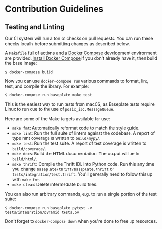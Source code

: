 # Contribution Guidelines

## Testing and Linting

Our CI system will run a ton of checks on pull requests. You can run these
checks locally before submitting changes as described below.

A `Makefile` full of actions and a [Docker Compose] development environment are
provided. [Install Docker Compose] if you don't already have it, then build the
base image:

```console
$ docker-compose build
```

Now you can use `docker-compose run` various commands to format, lint, test,
and compile the library. For example:

```console
$ docker-compose run baseplate make test
```

This is the easiest way to run tests from macOS, as Baseplate tests require
Linux to run due to the use of `posix_ipc.MessageQueue`.

Here are some of the Make targets available for use:

* `make fmt`: Automatically reformat code to match the style guide.
* `make lint`: Run the full suite of linters against the codebase. A report of
  type hint coverage is written to `build/mypy/`.
* `make test`: Run the test suite. A report of test coverage is written to
  `build/coverage/`.
* `make docs`: Build the HTML documentation. The output will be in `build/html/`.
* `make thrift`: Compile the Thrift IDL into Python code. Run this any time you
  change `baseplate/thrift/baseplate.thrift` or
  `tests/integration/test.thrift`. You'll generally need to follow this up with
  `make fmt`.
* `make clean`: Delete intermediate build files.

You can also run arbitrary commands, e.g. to run a single portion of the test
suite:

```console
$ docker-compose run baseplate pytest -v tests/integration/pyramid_tests.py
```

Don't forget to `docker-compose down` when you're done to free up resources.

[Docker Compose]: https://docs.docker.com/compose/
[Install Docker Compose]: https://docs.docker.com/compose/install/
